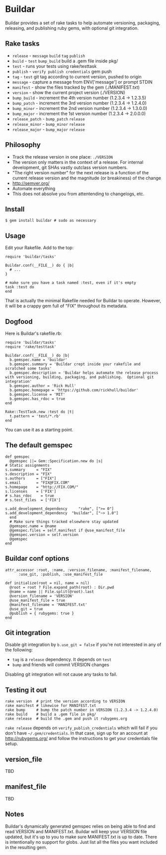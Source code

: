Buildar
=======
Buildar provides a set of rake tasks to help automate versioning, packaging, releasing, and publishing ruby gems, with optional git integration.

Rake tasks
----------
* `release` - `message` `build` `tag` `publish`
* `build` - `test` `bump_build` build a .gem file inside pkg/
* `test` - runs your tests using rake/testtask
* `publish` - `verify publish credentials` gem push
* `tag` - `test` git tag according to current version, pushed to origin
* `message` - capture a message from ENV['message'] or prompt STDIN
* `manifest` - show the files tracked by the gem (./MANIFEST.txt)
* `version` - show the current project version (./VERSION)
* `bump_build` - increment the 4th version number (1.2.3.4 -> 1.2.3.5)
* `bump_patch` - increment the 3rd version number (1.2.3.4 -> 1.2.4.0)
* `bump_minor` - increment the 2nd version number (1.2.3.4 -> 1.3.0.0)
* `bump_major` - increment the 1st version number (1.2.3.4 -> 2.0.0.0)
* `release_patch` - `bump_patch` `release`
* `release_minor` - `bump_minor` `release`
* `release_major` - `bump_major` `release`

Philosophy
----------
* Track the release version in one place: `./VERSION`
* The version only matters in the context of a release.  For internal development, git SHAs vastly outclass version numbers.
* "The right version number" for the next release is a function of the current release version and the magnitude (or breakiness) of the change
* http://semver.org/
* Automate everything
* This does not absolve you from attentending to changelogs, etc.

Install
-------
    $ gem install buildar # sudo as necessary

Usage
-----
Edit your Rakefile.  Add to the top:

    require 'buildar/tasks'

    Buildar.conf(__FILE__) do { |b|
      # ...
    }

    # make sure you have a task named :test, even if it's empty
    task :test do
    end

That is actually the minimal Rakefile needed for Buildar to operate.  However, it will be a crappy gem full of "FIX" throughout its metadata.

Dogfood
-------
Here is Buildar's rakefile.rb:

    require 'buildar/tasks'
    require 'rake/testtask'

    Buildar.conf(__FILE__) do |b|
      b.gemspec.name = 'buildar'
      b.gemspec.summary = 'Buildar crept inside your rakefile and scratched some tasks'
      b.gemspec.description = 'Buildar helps automate the release process with versioning, building, packaging, and publishing.  Optional git integration'
      b.gemspec.author = 'Rick Hull'
      b.gemspec.homepage = 'https://github.com/rickhull/buildar'
      b.gemspec.license = 'MIT'
      b.gemspec.has_rdoc = true
    end

    Rake::TestTask.new :test do |t|
      t.pattern = 'test/*.rb'
    end

You can use it as a starting point.

The default gemspec
-------------------
    def gemspec
      @gemspec ||= Gem::Specification.new do |s|
	# Static assignments
	s.summary     = "FIX"
	s.description = "FIX"
	s.authors     = ["FIX"]
	s.email       = "FIX@FIX.COM"
	s.homepage    = "http://FIX.COM/"
	s.licenses    = ['FIX']
	# s.has_rdoc    = true
	# s.test_files  = ['FIX']

	s.add_development_dependency     "rake", [">= 0"]
	s.add_development_dependency  "buildar", ["~> 1.0"]
      end
      # Make sure things tracked elsewhere stay updated
      @gemspec.name = @name
      @gemspec.files = self.manifest if @use_manifest_file
      @gemspec.version = self.version
      @gemspec
    end

Buildar conf options
--------------------
    attr_accessor :root, :name, :version_filename, :manifest_filename,
		  :use_git, :publish, :use_manifest_file

    def initialize(root = nil, name = nil)
      @root = root ? File.expand_path(root) : Dir.pwd
      @name = name || File.split(@root).last
      @version_filename = 'VERSION'
      @use_manifest_file = true
      @manifest_filename = 'MANIFEST.txt'
      @use_git = true
      @publish = { rubygems: true }
    end

Git integration
---------------
Disable git integration by `b.use_git = false` if you're not interested in any of the following:

* `tag` is a `release` dependency.  It depends on `test`
* `bump` and friends will commit VERSION changes

Disabling git integration will not cause any tasks to fail.

Testing it out
--------------
    rake version  # print the version according to VERSION
    rake manifest # likewise for MANIFEST.txt
    rake bump     # bump the patch number in VERSION (1.2.3.4 -> 1.2.4.0)
    rake build    # build a .gem file in pkg/
    rake release  # build the .gem and push it rubygems.org

`rake release` depends on `verify_publish_credentials` which will fail if you don't have `~/.gem/credentials`.  In that case, sign up for an account at http://rubygems.org/ and follow the instructions to get your credentials file setup.

version_file
------------
TBD

manifest_file
-------------
TBD

Notes
-----
Buildar's dynamically generated gemspec relies on being able to find and read VERSION and MANIFEST.txt.  Buildar will keep your VERSION file updated, but it's up to you to make sure MANIFEST.txt is up to date.  There is intentionally no support for globs.  Just list all the files you want included in the resulting gem.
